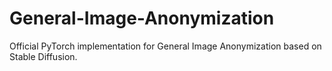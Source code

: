 # General-Image-Anonymization
Official PyTorch implementation for General Image Anonymization based on Stable Diffusion.
